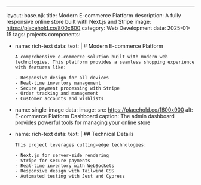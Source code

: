---
layout: base.njk
title: Modern E-commerce Platform
description: A fully responsive online store built with Next.js and Stripe
image: https://placehold.co/800x600
category: Web Development
date: 2025-01-15
tags: projects
components:
  - name: rich-text
    data:
      text: |
        # Modern E-commerce Platform

        A comprehensive e-commerce solution built with modern web technologies. This platform provides a seamless shopping experience with features like:

        - Responsive design for all devices
        - Real-time inventory management
        - Secure payment processing with Stripe
        - Order tracking and management
        - Customer accounts and wishlists
  
  - name: single-image
    data:
      image:
        src: https://placehold.co/1600x900
        alt: E-commerce Platform Dashboard
      caption: The admin dashboard provides powerful tools for managing your online store
  
  - name: rich-text
    data:
      text: |
        ## Technical Details
        
        This project leverages cutting-edge technologies:
        
        - Next.js for server-side rendering
        - Stripe for secure payments
        - Real-time inventory with WebSockets
        - Responsive design with Tailwind CSS
        - Automated testing with Jest and Cypress